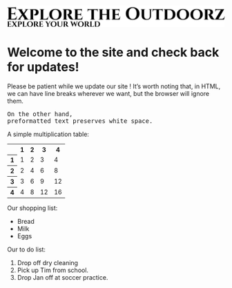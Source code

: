 <html>
<img src ="logo.png">
<h1> Welcome to the site and check back for updates!</h1>
  <p> Please be patient while we update our site !
  It’s worth noting that,
in HTML, we can have line breaks
wherever we want, but the browser will ignore
them.</p>
<pre>On the other hand,
preformatted text preserves white space.</pre>
<p>A simple multiplication table:</p>
<table>
<tr><td></td><th>1</th><th>2</th>
  <th>3</th><th>4</th></tr>
<tr><th>1</th><td>1</td><td>2</td>
  <td>3</td><td>4</td></tr>
<tr><th>2</th><td>2</td><td>4</td>
  <td>6</td><td>8</td></tr>
<tr><th>3</th><td>3</td><td>6</td>
  <td>9</td><td>12</td></tr>
<tr><th>4</th><td>4</td><td>8</td>
  <td>12</td><td>16</td></tr>
</table>
<p>Our shopping list:</p>
<ul>
<li>Bread</li>
<li>Milk</li>
<li>Eggs</li>
</ul>
<p>Our to do list:</p>
<ol>
<li>Drop off dry cleaning</li>
<li>Pick up Tim from school.</li>
<li>Drop Jan off at soccer practice.</li>
</ol>

</html>

